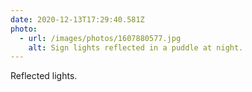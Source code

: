 ```yaml
---
date: 2020-12-13T17:29:40.581Z
photo:
  - url: /images/photos/1607880577.jpg
    alt: Sign lights reflected in a puddle at night.
---
```

Reflected lights.
